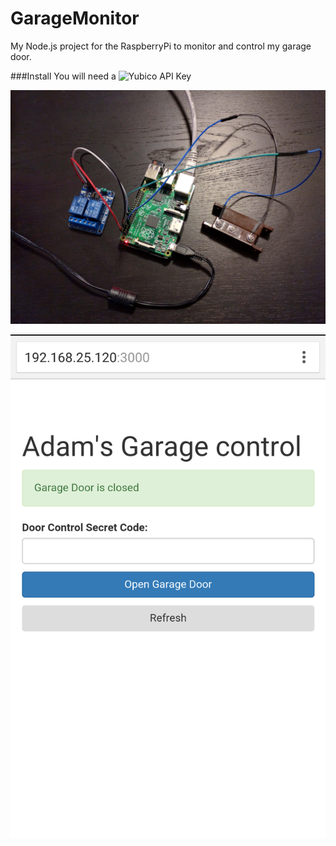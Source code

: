 # GarageMonitor
My Node.js project for the RaspberryPi to monitor and control my garage door.

###Install
You will need a ![Yubico API Key](https://upgrade.yubico.com/getapikey/)

![RaspberryPi Setup](https://raw.githubusercontent.com/AdamLJohnson/GarageMonitor/master/public/images/RaspberryPiSetup.jpg)

![Screenshot](https://raw.githubusercontent.com/AdamLJohnson/GarageMonitor/master/public/images/Screenshot.png)